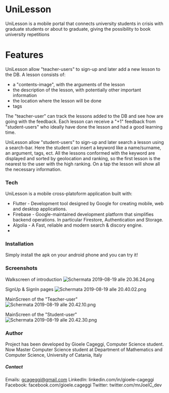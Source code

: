 # UniLesson

UniLesson is a mobile portal that connects university students in crisis with graduate students or about to graduate, giving the possibility to book university repetitions

# Features

UniLesson allow "teacher-users" to sign-up and later add a new lesson to the DB. A lesson consists of:
  - a "contents-image", with the arguments of the lesson
  - the description of the lesson, with potentially other important information
  - the location where the lesson will be done
  - tags
  
The "teacher-user" can track the lessons added to the DB and see how are going with the feedback. Each lesson can receive a "+1" feedback from "student-users" who ideally have done the lesson and had a good learning time.

UniLesson allow "student-users" to sign-up and later search a lesson using a search-bar. Here the student can insert a keyword like a name/surname, an argument, tags, ect. All the lessons conformed with the keyword are displayed and sorted by geolocation and ranking, so the first lesson is the nearest to the user with the high ranking. On a tap the lesson will show all the necessary information.

### Tech

UniLesson is a mobile cross-platoform application built with:
- Flutter - Development tool designed by Google for creating mobile, web and desktop applications.
- Firebase - Google-maintained development platform that simplifies backend operations. In particular Firestore, Authentication and Storage.
- Algolia - A Fast, reliable and modern search & discory engine.
- 

### Installation
Simply install the apk on your android phone and you can try it!


### Screenshots

Walkscreen of introduction
![Schermata 2019-08-19 alle 20.36.24.png](https://www.dropbox.com/s/5v7vqr847iz16us/Schermata%202019-08-19%20alle%2020.36.24.png?dl=0&raw=1)

SignUp & SignIn pages
![Schermata 2019-08-19 alle 20.40.02.png](https://www.dropbox.com/s/l3ug6mhs86yjymk/Schermata%202019-08-19%20alle%2020.40.02.png?dl=0&raw=1)

MainScreen of the "Teacher-user"
![Schermata 2019-08-19 alle 20.42.10.png](https://www.dropbox.com/s/77invngfh9bg98q/Schermata%202019-08-19%20alle%2020.42.10.png?dl=0&raw=1)

MainScreen of the "Student-user"
![Schermata 2019-08-19 alle 20.42.30.png](https://www.dropbox.com/s/kay8qzlfcf7vdy2/Schermata%202019-08-19%20alle%2020.42.30.png?dl=0&raw=1)




### Author
Project has been developed by Gioele Cageggi, Computer Science student. Now Master Computer Science student at Department of Mathematics and Computer Science, University of Catania, Italy

##### Contact
Emails:  gcageggi@gmail.com
LinkedIn: linkedin.com/in/gioele-cageggi
Facebook: facebook.com/gioele.cageggi
Twitter: twitter.com/mrJoelC_dev


